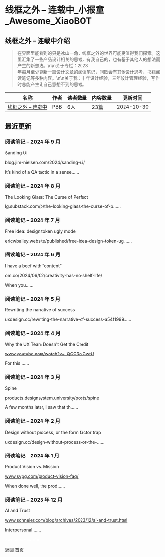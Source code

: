 # 线框之外 – 连载中_小报童_Awesome_XiaoBOT

## 线框之外 – 连载中介绍
> 在界面里能看到的只是冰山一角，线框之外的世界可能更值得我们探索。这里汇集了一些产品设计相关的思考，有我自己的，也有基于其他人的想法而产生的新想法。\n\n关于专栏：2023  
年每月至少更新一篇设计文章的阅读笔记，间歇会有其他设计思考、书籍阅读笔记等多种内容。\n\n关于我：十年设计经验，三年设计管理经验，写作时总能产生让自己意想不到的思考。  
  


|名称|作者|读者数量|内容数量|更新时间|
|---|---|---|---|---|
|[线框之外 – 连载中](https://xiaobot.net/p/pbbdesign2023?refer=0b133df9-27dc-423b-8101-639049001c13)|PBB|6人|23篇|2024-10-30|

## 最近更新
### 阅读笔记 – 2024 年 9 月

Sanding UI

blog.jim-nielsen.com/2024/sanding-ui/

It’s kind of a QA tactic in a sense......

### 阅读笔记 – 2024 年 8 月

The Looking Glass: The Curse of Perfect

lg.substack.com/p/the-looking-glass-the-curse-of-p......

### 阅读笔记 – 2024 年 7 月

Free idea: design token ugly mode

ericwbailey.website/published/free-idea-design-token-ugl......

### 阅读笔记 – 2024 年 6 月

I have a beef with “content”

om.co/2024/06/02/creativity-has-no-shelf-life/

When you......

### 阅读笔记 – 2024 年 5 月

Rewriting the narrative of success

uxdesign.cc/rewriting-the-narrative-of-success-a54f1999......

### 阅读笔记 – 2024 年 4 月

Why the UX Team Doesn't Get the Credit

www.youtube.com/watch?v=-QGCRaIGwtU

For this ......

### 阅读笔记 – 2024 年 3 月

Spine

products.designsystem.university/posts/spine

A few months later, I saw that th......

### 阅读笔记 – 2024 年 2 月

Design without process, or the form factor trap

uxdesign.cc/design-without-process-or-the-......

### 阅读笔记 – 2024 年 1 月

Product Vision vs. Mission

www.svpg.com/product-vision-faq/

When done well, the prod......

### 阅读笔记 – 2023 年 12 月

AI and Trust

www.schneier.com/blog/archives/2023/12/ai-and-trust.html

Interpersonal ......


<a href="https://github.com/Reno9527/awesome-xiaobot" style="color: white; text-decoration: none;">awesome-xiaobot</a>

返回 [首页](../README.md)
